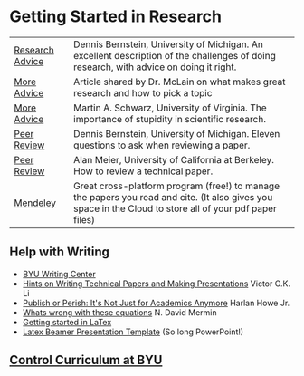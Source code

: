 # Getting Started in Research

|     |     |
| --- | --- |
| [Research Advice](assets/research-advice.pdf) | Dennis Bernstein, University of Michigan. An excellent description of the challenges of doing research, with advice on doing it right. |
| [More Advice](assets/hamminggreatresearch.pdf) | Article shared by Dr. McLain on what makes great research and how to pick a topic |
| [More Advice](https://jcs.biologists.org/content/121/11/1771) | Martin A. Schwarz, University of Virginia. The importance of stupidity in scientific research. |
| [Peer Review](assets/peer-review.pdf) | Dennis Bernstein, University of Michigan. Eleven questions to ask when reviewing a paper. |
| [Peer Review](assets/alan-meier.pdf) | Alan Meier, University of California at Berkeley. How to review a technical paper. |
| [Mendeley](https://www.mendeley.com/?interaction_required=true) | Great cross-platform program (free!) to manage the papers you read and cite. (It also gives you space in the Cloud to store all of your pdf paper files) |

## Help with Writing

* [BYU Writing Center](https://rwc.byu.edu/)
* [Hints on Writing Technical Papers and Making Presentations](assets/li991.pdf) Victor O.K. Li
* [Publish or Perish: It's Not Just for Academics Anymore](assets/mermin89whats.pdf) Harlan Howe Jr.
* [Whats wrong with these equations](assets/mermin89whats.pdf) N. David Mermin
* [Getting started in LaTex](https://www.overleaf.com/learn)
* [Latex Beamer Presentation Template](assets/magicc-beamer-template.zip) (So long PowerPoint!)

## [Control Curriculum at BYU](http://www.et.byu.edu/~beard/controls_curriculum.html)

